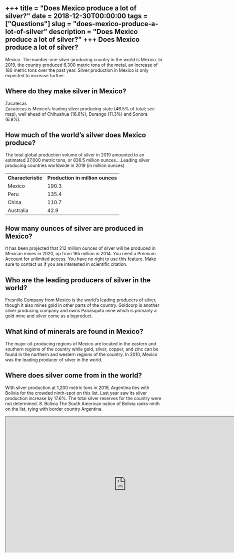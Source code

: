 +++
title = "Does Mexico produce a lot of silver?"
date = 2018-12-30T00:00:00
tags = ["Questions"]
slug = "does-mexico-produce-a-lot-of-silver"
description = "Does Mexico produce a lot of silver?"
+++
Does Mexico produce a lot of silver?
------------------------------------

Mexico. The number-one silver-producing country in the world is Mexico. In 2019, the country produced 6,300 metric tons of the metal, an increase of 180 metric tons over the past year. Silver production in Mexico is only expected to increase further.

Where do they make silver in Mexico?
------------------------------------

Zacatecas  
Zacatecas is Mexico’s leading silver producing state (46.5% of total; see map), well ahead of Chihuahua (16.6%), Durango (11.3%) and Sonora (6.9%).

How much of the world’s silver does Mexico produce?
---------------------------------------------------

The total global production volume of silver in 2019 amounted to an estimated 27,000 metric tons, or 836.5 million ounces….Leading silver producing countries worldwide in 2019 (in million ounces)

<table><tr><th>Characteristic</th><th>Production in million ounces</th></tr><tr><td>Mexico</td><td>190.3</td></tr><tr><td>Peru</td><td>135.4</td></tr><tr><td>China</td><td>110.7</td></tr><tr><td>Australia</td><td>42.9</td></tr></table>

How many ounces of silver are produced in Mexico?
-------------------------------------------------

It has been projected that 212 million ounces of silver will be produced in Mexican mines in 2020, up from 165 million in 2014. You need a Premium Account for unlimited access. You have no right to use this feature. Make sure to contact us if you are interested in scientific citation.

Who are the leading producers of silver in the world?
-----------------------------------------------------

Fresnillo Company from Mexico is the world’s leading producers of silver, though it also mines gold in other parts of the country. Goldcorp is another silver producing company and owns Panasquito mine which is primarily a gold mine and silver come as a byproduct.

What kind of minerals are found in Mexico?
------------------------------------------

The major oil-producing regions of Mexico are located in the eastern and southern regions of the country while gold, silver, copper, and zinc can be found in the northern and western regions of the country. In 2010, Mexico was the leading producer of silver in the world.

Where does silver come from in the world?
-----------------------------------------

With silver production at 1,200 metric tons in 2019, Argentina ties with Bolivia for the crowded ninth-spot on this list. Last year saw its silver production increase by 17.6%. The total silver reserves for the country were not determined. 8. Bolivia The South American nation of Bolivia ranks ninth on the list, tying with border country Argentina.

<iframe allow="accelerometer; autoplay; clipboard-write; encrypted-media; gyroscope; picture-in-picture" allowfullscreen="" class="__youtube_prefs__  epyt-is-override  no-lazyload" data-no-lazy="1" data-origheight="433" data-origwidth="770" data-skipgform_ajax_framebjll="" height="433" id="_ytid_21919" loading="lazy" src="https://www.youtube.com/embed/MXr5B5KFqdw?enablejsapi=1&autoplay=0&cc_load_policy=0&cc_lang_pref=&iv_load_policy=1&loop=0&modestbranding=0&rel=1&fs=1&playsinline=0&autohide=2&theme=dark&color=red&controls=1&" title="YouTube player" width="770"></iframe>